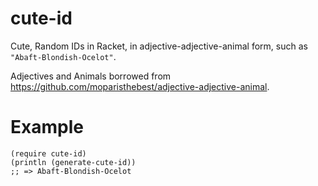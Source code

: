 cute-id
=======

Cute, Random IDs in Racket, in adjective-adjective-animal form, such as
`"Abaft-Blondish-Ocelot"`.

Adjectives and Animals borrowed from https://github.com/moparisthebest/adjective-adjective-animal.

# Example

``` racket
(require cute-id)
(println (generate-cute-id))
;; => Abaft-Blondish-Ocelot
```

